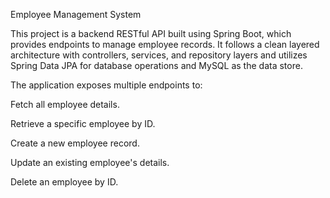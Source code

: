 Employee Management System

This project is a backend RESTful API built using Spring Boot, which provides endpoints to manage employee records. It follows a clean layered architecture with controllers, services, and repository layers and utilizes Spring Data JPA for database operations and MySQL as the data store.

The application exposes multiple endpoints to:

Fetch all employee details.

Retrieve a specific employee by ID.

Create a new employee record.

Update an existing employee's details.

Delete an employee by ID.
